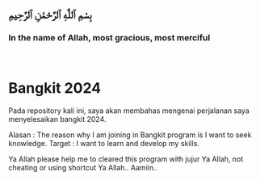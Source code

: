 ##  بِسْمِ ٱللَّٰهِ ٱلرَّحْمَٰنِ ٱلرَّحِيمِ

### In the name of Allah, most gracious, most merciful
<br>

# Bangkit 2024 <br>
Pada repository kali ini, saya akan membahas mengenai perjalanan saya menyelesaikan bangkit 2024.

Alasan : The reason why I am joining in Bangkit program is I want to seek knowledge.
Target : I want to learn and develop my skills.

Ya Allah please help me to cleared this program with jujur Ya Allah, not cheating or using shortcut Ya Allah.. Aamiin..
